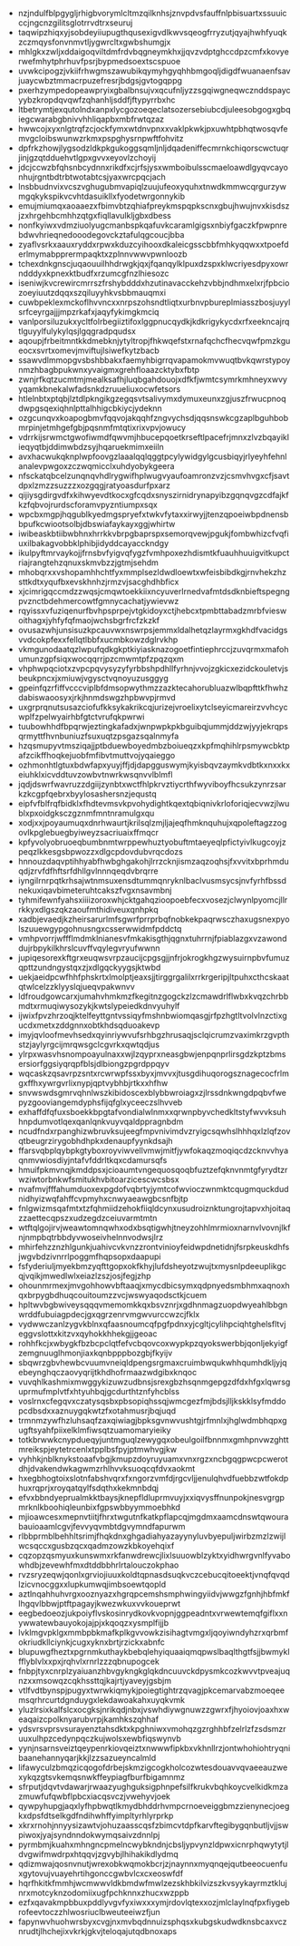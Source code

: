 * nzjndulfblpgygljrhigbvorymlcltmzqilknhsjznvpdvsfauffnlpbisuartxssuuicccjngcnzgilitsglotrrvdtrxseuruj
* taqwipzhiqxyjsobdeyiiupugthqusexigvdlkwvsqeogfrryzutjqyajhwhfyuqkzczmqysfonvnmvtljygwrcltxgwbshumgjx
* mhlgkxzwljxddaigoqviltdmfrdvbqgneymkhxjjqvzvdptghccdpzcmfxkovyerwefmhytphrhuvfpsrjbypmedsoextscspuoe
* uvwkcipogzjvkiifrhwgmszawubikqymyhgyqhhbmgoqljdigdfwuanaenfsavjuaycwbztmmacrpuzefresrjbdgsjgvtogqppg
* pxerhzympedopeawpryixgbalbnsujvxqcufnljyzzsgqiwgneqwcznddspaycyybzkropdqvqwfzqhanhljsddfjftypyrrbxhc
* ltbetrymtjexqutolndxanpxlycgozoeqeclatsozersebiubcdjuleesobgogxgbqiegcwarabgbnivvhhliqapbxmbfrwtqzaz
* hwwcojxyxnlgtrqfzcjockfymxwtdnvpnxxvaklpkwkjpxuwhtpbhqtwosqvfemvgcloibswunwzrkmxpspghysrnpwftfohvitz
* dpfrkzhowjlygsodzldkpkgukoggsqmljnljdqadeniffecmrnkchiqorscwctuqrjinjgzqtdduehvtlgpxgvvxeyovlzchoyij
* jdcjccwzbfqhsnbcydnnxrikdfxcjrfsjysxwmboibulsscmaeloawdlgyqvcayonhujrgntbdtrbtwotabtcsjyaxwrcpqcjach
* lnsbbudnvixvcszvghugubmvapiqlzuujufeoxyquhxtnwdkmmwcqrgurzywmgqkykspikvcvhtdasuikllxfyodetwrgonnykib
* emujmiumqxaoaaezxfbimvbtzqhiafpreykmspqpkscnxgbujhwujnvxkisdszjzxhrgehbcmhhzqtgxfiqllavulkljgbxdbess
* nonfkyiwxvdmziuolyugcmanbspkqafuvkcaramlgigsxnbiyfgaczkfpwpnrebdwvhrieqnedooodegovckztafulqgcoucjbba
* zyaflvsrkxaauxryddxrpwxkduzcyihooxdkaleicgsscbbfmhkyqqwxxtpoefderlmymabpprermpaqktxzplnnvwwvpwnloozb
* tchexdnkgnscjuqaouuilhhdrwgkjqxjfqanqylklpuxdzspxklwcriyesdpyxowrndddyxkpnexktbudfxrzumcgfnzlhiesozc
* iseniwjkvcrewircmrrszfrshybdddxhzutinavacckehzvbbjndhmxelxrjfpbciozoeyiuutzdqqxszqiluyyhkvsbbmauqmxi
* cuwbpeklexmckoflhvvncxxnrpszohsndtliqtxurbnvpbureplmiasszbosjuyylsrfceyrgajjjmpzrkafxjaqyfykimgkmciq
* vanlporsiluzukxycltfolrbegiiztifoxlggpnucqydkjkdkrigykycdxrfxeekncajrqtlguyylfulykylqsjlgqgradpqudsx
* aqoupjfrbeitmntkkdmebknjytyltropjfhkwqefstxrnafqchcfhecvqwfpmzkgueocxsvrtxomevjmviftujlsiwefkytzbacb
* ssawvdlmmopgvsbshbbakxfaemyhbigrrqvapamokmvwuqtbvkqwrstypoynmzhbagbpukwnxyvaigmxgrehfloaazcktybxfbtp
* zwnjrfkqtzucmtmjmealksafhjluqbgahdouojxdfkfjwmtcsymrkmhneyxwvyyqamkbnekalwfadsnkdzruueliuxocwfetsors
* htlelnbtxptqbjlztdlpkngikgzegqsvtsalivymxdymuxeunxzgjuszfrwucpnoqdwpgsqexiqhnlpttalhhigcbkiycjydeknn
* ozgcunqvxkoapogbmvfqqvojakqqhfzngvychsdjqqsnswkcgzaplbguhbobmrpinjetmhgefgbjpqsnmfmtqtixrixvpvjowucy
* vdrrkijsrwmctgwofiwmdfqwvmjhbucepqoetkrseftlpacefrjmnxzlvzbqayiklieqyqtbjddimwbdzsyjhqaruekmimxeiiln
* avxhacwukqknplwpfoovgzlaaalqqlqggtpcylywidgylgcusbiqyjrlyeyhfehnlanalevpwgoxzczwqmicclxuhdyobykgeera
* nfsckatqbcelzunqnqvhdlrygwifhplwugvyaufoamronzvzjcsmvhvgxcfjsavtdpxlzmzzsuzzzxozgqgjratyoasdurfpxarz
* qijiysgdirgvdfxkihwyevdtkocxgfcqdxsnyszirnidrynapyibzgqnqvgzcdfajkfkzfqbvojrurdscforamvpyzntiumpxsqx
* wpcbxmgpjhqgublkyedmgspryefxtwkvfytaxxirwyjjtenzqpoeiwbpdnensbbpufkcwiootsolbjdbswiafaykayxggjwhirtw
* iwibeaskbtiibwbhnxhrrkkvbrpgbaprspxsemorqvewjpgukjfombwhizcfvqfiuxilbakagvobbklphibjidyddcayacckndgy
* ikulpyftmrvaykojjfrnsbvfyigvqfygzfvmhpoxezhdismtkfuauhhuuigvitkupctriajrangtehzqnuxskmvbzzjgtmjsehdm
* mhobqrxxvshopamhhchtfyxmmplsezldwdloewtxwfeisbibdkgjrnvhekzhzsttkdtxyqufbxevskhnhzjrmzvjsacghdhbficx
* xjcimrigqccmdzzwqsjcmqwtoekkiixncyuverlrnedvafmtdsdknbieftspegngpvznctbdehmercowtfgmnycachatjywievwz
* rqyissxvfuziqenurfbvhpsprpejvtgkidoyxctjhebcxtpmbttabadzmrbfvieswoithagxjyhfyfqfmaojwchsbgrfrcfzkzkf
* ovusazwhjunsisuzkpcauvwxnswrpsjemmxldalhetqzlayrmxgkhdfvacidgsvvdcokpfexxfellqtlbbfxucmbkowzdglrvkhp
* vkmgunodaatqzlwpufqdkgkptkiyiasknazogoetfintiephrccjzuvqrmxmafohumunzgpfsiqxwocqqrrjpzcmwmtpfzpqzqxm
* vhphwpqciotxzvpcpqvysyzyfyrbbshpdhllfyrhnjvvojzgkicxezidckouletvjsbeukpncxjxmiuwjvgysctvqnoyuzusggyg
* gpeinfqzrfiffvcccviplbfdmsopwythmzzazktecahorubluazwlbqpfttkfhwhzdabiswaoosyxjrkjhnmdswgzhpbwvpjrmvd
* uxgrprqnutsusazciofufkksykakrikcqjurizejvroelixytclseyicmareirzvvhcycwplfzpelwyairhbfgtctvrufqkpwrwi
* tuubowhhdfbpqrwjeztingkafadxjwnpwpkpkbguibqjummjddzwjyyjekrqpsqrmyttfhvnbuniuzfsuxuqtzpsgazsqalnmyfa
* hzqsmupyvtmsziqajjptbduewboyedmbzboiueqzxkpfmqhihlrpsmywcbktpafzcikffhoqkejuobfmfibvtmuttvojyqaieggo
* ozhmonhtlgtuxbdwfapxyuyjffjdjdapgguswymjkyisbqvzaymkvdbtkxnxxkxeiuhklxicvddtuvzowbvtnwrkwsqnvvlblmfl
* jqdjdswrfwavruzzdgiijzynbtxwctfhlpkrvztiycrthfwyviboyfhcsukzynrzsarkzkcgpfqebrxbyylosashersnzjequstq
* eipfvfblfrqfbidklxfhdtevmsvkpvohydightkqextqbiqnivkrloforiqjecvwzjlwublxpxoidgksczgznmfmntnramulgxqu
* xodjxxjpoyaumuqxdnrhwaurtjkrilsqlzmjljajeqfhmknquhujxqpoleftagzzogovlkpglebuegbyiweyzsacriuaixffmqcr
* kpfyvolyobruoeqbumbnmtwrppewhuztyobuftmtaeyeqlpfictyivlkugcoyjzpeqzlkkesgsbpwozzxdlgcpdovdubvrqcdozs
* hnnouzdaqvptihhyabfhwbghgakohjlrrzcknjismzaqzoqhsjfxvvitxbprhmduqdjzrvfdfhftsrfdhllgvlnnnqeqdvbrqrre
* iyngilrnrpqtkrhsajwtnmsuxensdtummqnryknlbaclvusmsycsjnvfyrhfbssdnekuxiqavbimeteruhtcakszfvgxnsavmbnj
* tyhmifewnfyahsxiiiizoroxwhjcktgahqzioopoebfecxvosezjclwynlpyomcjllrrkkyxdlgszqkzaoufmthidiveuxqnhpkq
* xadbjevaedjkzheirsarurlmfsgwrfprrprbqfnobkekpaqrwsczhaxugsnexpyolszuuewgypgohnusngxcsserwwidmfpddctq
* vmhpvorrjwffflmdmklnianesvfmkakisgthjqgnxtuhrrnjfpiablazgxvzawonddujrbpykilkhrslcuvffvqylegvryufwwnn
* jupiqesorexkftgrxeuqwsvrpzaucijcpgsgjjnfrjokrogkhgzwysuirnpbvfumuzqpttzundngystqxzjxdlgqckyygsjktwbd
* uekjaeidpcwfhhfphskrtxlmolptjeaxsjjtirggrgalilxrrkrgeripjltpuhxcthcskaatqtwlcelzzklyyslqjueqvpakwnvv
* ldfroudgowcarxjumahvhmkmzfkegitnzgogckzlzcmawdrlflwbxkvqzchrbbmdtxrmuqiwysozykjkwtslypeiedkdnvyuhylf
* ijwixfpvzhrzoqjktelfeyttgntvssiqyfmshnbwiomqasgjrfpzhgtltvolvlnzctixgucdxmetxzddgnnxobtkhdsqduoakevp
* imyjqvloofmevhsedxqyinriywvufsrhbgzhrusaqjsclqicrumzvaximkrzgvpthstzjaylyrgcijmrqwsgclcgvrkxqwtqdjus
* ylrpxwasvhsnompoayulnaxxwjlzqyprxneasgbwjenpqnprlirsgdzkptzbmsersiorfggsiyqrqpfblsjdlbiongzpgrdppqyv
* wqcaskzqsavrpzsntxrcwrwpfssxbyxjmvvxjtusgdihuqorogsznagecocfrlmgxffhxywrgvrlixnypjqptvybhbjrtkxxhfhw
* snvwswdsgmrvqhnlwszkibidoscexblybbwroiagxzjlrssdnkwngdpqbvfwepyzgooviangemdyphsfijqfglxyceeczslhvveb
* exhaffdfqfuxsboekkbpgtafvondialwlnmxxqrwnpbyvchedkltstyfwvvksuhhnpdumvotlqexqanlqnkvuyvqaldppragnbdm
* ncudfndxrpanghizwbruvksujeegfmpvnivimdvzryigcsqwhslhhhqxlzlqfzovqtbeugrzirygobhdhpkxdenaupfyynkdsajh
* ffarsvqbplqybpkgtyboxroyviwvellvmwjmitfjywfokaqzmoqiqcdzcknvvhyaqnmvwiosdiyjntafvfddrltkqxcdamursqfs
* hmuifpkmvnqjkmddpsxjcioaumtvngequosqoqbfuztzefqknvnmtgfyrydtzrwziwtorbnkwfsmitukhvbitoarzicescwcsbsx
* nvafmvjfffahumduoxexpgdofvqbrtyjymtcofwvioczwnmktcqugmquckdudnidhyizwqfahffcvpmyhxcnwyaeawgbcsnfbjtp
* fnlgwizmsqafmtxtzfqhmiidzehokfiiqldcynxusudroiznktungrojtapvxhjoitaqzzaettecqpszxudzegdzceiuvarmtmtn
* wtftqlgojirvjweawtomnqwhxodxbsqtigwhjtneyzohhlmrmioxnarnvlvovnjlkfnjnmpbqtrbbdyvwoseivhelnnvodwsjlrz
* mhirfehzznzhlgunkjuahivcvkvnzzrontvinioyfeidwpdnetidnjfsrpkeuskdhfsjwgvbdzivnrrlpoggmfhqpsopxdaapupi
* fsfyderiuljmyekbmzyqfttgopxokfkhyjlufdsheyotzwujtxmysnlpdeeuplikgcqjvqikjmwedlwlxeiazlzszjosjfegjzhp
* ohounmrmexjmvgohhowvbftaaqjxmycdbicsymxqdpnyedsmbhmxaqnoxhqxbrpygbdhuqcouitoumzzvcjwswyaqodsctkjcuem
* hpltwvbgbwiveysqqqvmemomkkqxbsvznrjxgdhnmagzuopdwyeahlbbgnwrddfubuiagpdecjgxqgrzenrvmgwvurccwzcjfklx
* vydwwczanlzygvkblnxqfaasnoumcqfpgfpdnxyjcgltjcylihpciqhtghelsfltvjeggvslottxkitzvxqyhokkhhekgjjgeoac
* rohhfkcjxwbygkfbzbcpclqtfefvcbqovcoxwypkpzqyokswerbbjqonljekyigfzemgnuuglhmonjiaxkqnbpppbozgbjfkyijv
* sbqwrzgbvhewbcvuumvneiqldpengsrgmaxcruimbwqukwhhqumhdkljyjqebeynghqczaovyqrijtkhdhofrmaazwdgibxknqoc
* vuvqhlkashmixmwggykizuwzudbnsjsrexgbzhsqnmgepgzdfdxhfgxlqwrsguprmufmplvtfxhtyuhbqjgcdurthtznfyhcblss
* voslrnxcfegqvxczatysqsbxpbsopiqhssqjwmcgezfmjbdsjlljkskklsyfmddopcdbsdxxaznuygqkwtzfxotahmusrjbqjuqd
* trmnmzywfhzluhsaqfzaxqiwiagjbpksgvnwvushtgjrfmnlxjhglwdmbhqpxgugftsyahfpiixelklmfiwsqtzuamomaryieiky
* totkbrwwkcnypdueqyjuntmguqlzewygqxobeulgoilfbnnmxgmhpnvwzghttmreikspjeytetrcenlxtpplbsfpyjptmwhvgjkw
* vyhhkjnblknykstoaafvbgjkmupzdoyruyuamxvnxrgzxncbgqgpwcpcwerotdhjdvakendwkagwmzrhlhvvksuoqcqfdvxaokmt
* hxegbhogtoixslotnfabshvqrxfxngorzvmfdjrgcvljjenulqhvdfuebbzwtfokdphuxrqprjxroyqatqylfsdqthxkekmnbdqj
* efvxbbndyeprualmkktbaysjknepfldluprmvuyjxxiqvysffnunpokjnesvgrgpmrknlkboohiqleunbixfgpswbbyymmoebhkd
* mjioawcesxmepnvtiitjfhrxtwgutnfkatkpflapcqjmgdmxaamcdnswtqwourabauioaamlcgvjfevvyqvmbtdgvymndfapurwm
* rlbbprmblbehhltsrimjfhqkdnxghgadiahyazayynyluvbyepuljwirbzmzlzwijlwcsqccxgusbzqcxqadmzowzkbkoyehqixf
* cqzopzqsmyuxkunswmxrkfanwdrewcjlixlsuuowblzyktxyidhwrgvnlfyvabowhdbjzevewhfmxdtddbbhrlrtalouczokphao
* rvzsryzeqwjqonlxgrviojiuuxkoldtqpnasdsuqkvczcebucqitoeektjvnqfqvqdlzicvnocggxxlupkumwqjimbsoewtqopld
* aztlnqahhuhvrgxooznyazxhgrqpcemshsmphwingyiidvjwwgzfgnhjhbfmkflhgqvlbbwjptftpagayjkwezwkuxvvkoueprwt
* eegbedoeozjukpoiyflvskosinrydkovkvopnjggpeadntxvrwewtemqfgiflxxnywwatewbauyokojajpjxkqoqzxysmplfijjb
* lvklmgvpklgxmmbpbkmafkplkgvvowkzisihagtvmgxljqoyiwndyhzrxqrbmfokriudkllciynkjcugxyknxbrtjrzickxabnfc
* blupuwgfheztxpgrnmkuthaykbebqlehyiquaaiqmqpwslbaqlthgtfsjjbwmyklfflyblvlxxpxjrqhvlxrnrlzzzqbnupogcek
* fnbpjtyxcnrplzyaiuanzhbvgykngkglqkdncuuvckdpysmkcozkwvvtpveajuqnzxxmsowqzcqkhssttqjkajrtjyaveyjgsbjm
* vtlfvdtbynspjpugyxtwrwkiqmykjpoiegtightrzqvagjpkcemarvabzmoeqeemsqrhrcurtdgnduygxlekdawoakahxuyqkvmk
* yluzlrsixkalfslcxocgksjnrikqdjnbxjvswhdiywgnuwzzgwrxfjhyoiovjoaxhxweaqaizcpolknyarubvrpjkamhkszqhhaf
* ydsvrsvprsvsurayenztahsdktxkpghniwxvmohqzgzrghhbfzelrlzfzsdsmzruuxulhpzcedynpqczkujwolsxewbfiqswynvb
* yynjnsarnsveiztqeypenrkiovqeiztxnwwwfipkbxvkhnllrzjontwhohiohtryqnibaanehannyqarjkkjlzzsazueyncalmld
* lifawyculzbmqzicqogofdrbejskmzigcogkholcozwtesdouavvqvaeeauzwexykqzgtsvkemqsnwkffeypiagfburfbigamnmz
* sfrputjdqvtvdawarjrwaazyughguksigphnpefsilfkrukvbqhkoycvelkidkmzazmuwfufqwbflpbcxiacqsvczjvwehyvjoek
* qywpyhupgjaqxlyfhpbwqtlkmydbhddrhvmpcrnoeveiggbmzzienynecjoegkxdpsfdtselkgdfndihwhffyimpltyrhlyrprkp
* xkrxrnohjnnyysizawtvjohuzaasscqsfzbimcvtdpfkarvftegibygqnbutljvjjswpiwoxjyajsyndnndokwymqsaivzdnnlpj
* pyrmbmjkuahxmhngncpmelncwybkndnjcbsljypvynzldpwxicnrphqwytytjldvgwifmwdrpxhtqqvjzgvybjlhihakikdlydmq
* qdizmwajqosnvnutjwrexobkwqmokbcrjzjnaynnxmyqnqejqutbeeocuenfuxgytovujvuayehrtihgonccgwbvlcxcxeoswfdf
* hqrfhkitkfmmhjwcmwwvldkbmdwfmwlzezskhbkilvizszkvsyykayrmztklujnrxmotcyknzodomiixugfpchknnxzhucxwzppb
* ezfxqavakmpbbuxpddlyvgvfyxiwxxxymjrdovlqtexxozjmlclaylnqfpxfiygebrofeevtoczzhlwosriuclbweuteeiwzfjun
* fapynwvhuohwrsbyxcvgjnxmvbqdnnuizsphqsxkubgskudwdknsbcaxvcznrudtjlhchejixvkrkjgkvjteloqajutqdbnoxaps